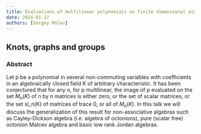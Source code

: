 ```yaml
---
title: Evaluations of multilinear polynomials on finite dimensional algebras.
date: 2024-01-27
authors: [Sergey Malev]
---
```


## Knots, graphs and groups

### Abstract

Let p be a polynomial in several non-commuting variables with coefficients in an algebraically closed field K of arbitrary characteristic. It has been conjectured that for any n, for p multilinear, the image of p evaluated on the set $M_n(K)$ of n by n matrices is either zero, or the set of scalar matrices, or the set sl_n(K) of matrices of trace 0, or all of $M_n(K)$.
In this talk we will discuss the generalization of this result for non-associative algebras such as Cayley-Dickson algebra (i.e. algebra of octonions), pure (scalar free) octonion Malcev algebra and basic low rank Jordan algebras.



